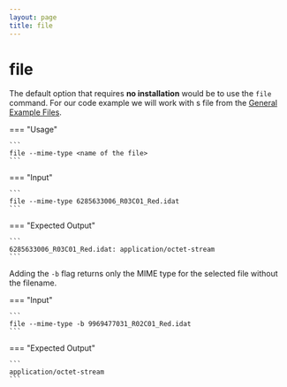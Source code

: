 ```yaml
---
layout: page
title: file
---
```


file
======

The default option that requires **no installation** would be to use the `file` command. For our code example we will work with s file from the [General Example Files](./Example_data_files.md).

<asciinema-player src="../mime_supplementary_files/file_screencast.cast" speed="2" theme="tango" font-size="medium" cols="60" rows="15" poster="data:text/plain,\x1b[1;37mTerminal Vidlet for file"></asciinema-player>

=== "Usage"

    ```
    file --mime-type <name of the file>
    ```

=== "Input"

    ```
    file --mime-type 6285633006_R03C01_Red.idat
    ```

=== "Expected Output"

    ```
    6285633006_R03C01_Red.idat: application/octet-stream
    ```

Adding the `-b` flag returns only the MIME type for the selected file without the filename.

=== "Input"

    ```
    file --mime-type -b 9969477031_R02C01_Red.idat
    ```

=== "Expected Output"

    ```
    application/octet-stream
    ```
